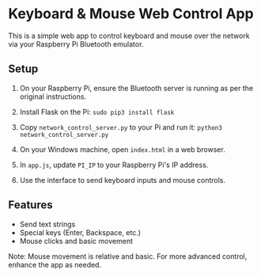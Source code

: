# Keyboard & Mouse Web Control App

This is a simple web app to control keyboard and mouse over the network via your Raspberry Pi Bluetooth emulator.

## Setup

1. On your Raspberry Pi, ensure the Bluetooth server is running as per the original instructions.

2. Install Flask on the Pi: `sudo pip3 install flask`

3. Copy `network_control_server.py` to your Pi and run it: `python3 network_control_server.py`

4. On your Windows machine, open `index.html` in a web browser.

5. In `app.js`, update `PI_IP` to your Raspberry Pi's IP address.

6. Use the interface to send keyboard inputs and mouse controls.

## Features

- Send text strings
- Special keys (Enter, Backspace, etc.)
- Mouse clicks and basic movement

Note: Mouse movement is relative and basic. For more advanced control, enhance the app as needed.